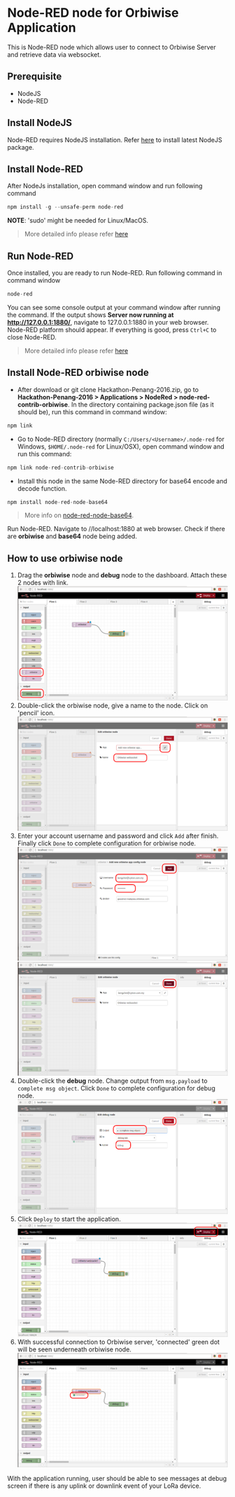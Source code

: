 # Node-RED node for Orbiwise Application
This is Node-RED node which allows user to connect to Orbiwise Server and retrieve data via websocket.

## Prerequisite
* NodeJS
* Node-RED

## Install NodeJS
Node-RED requires NodeJS installation. Refer [here](https://nodejs.org/en/) to install latest NodeJS package.

## Install Node-RED
After NodeJs installation, open command window and run following command
```c
npm install -g --unsafe-perm node-red
```
**NOTE**: 'sudo' might be needed for Linux/MacOS.

> More detailed info please refer [here](https://nodered.org/docs/getting-started/installation#install-node-red)

## Run Node-RED

Once installed, you are ready to run Node-RED. Run following command in command window
```c
node-red
```
You can see some console output at your command window after running the command. If the output shows **Server now running at http://127.0.0.1:1880/**, navigate to 127.0.0.1:1880 in your web browser. Node-RED platform should appear. If everything is good, press `Ctrl+C` to close Node-RED. 

> More detailed info please refer [here](https://nodered.org/docs/getting-started/running)

## Install Node-RED orbiwise node

* After download or git clone Hackathon-Penang-2016.zip, go to **Hackathon-Penang-2016 > Applications > NodeRed > node-red-contrib-orbiwise**. In the directory containing package.json file (as it should be), run this command in command window: 
```c
npm link
```
* Go to Node-RED directory (normally `C:/Users/<Username>/.node-red` for Windows, `$HOME/.node-red` for Linux/OSX), open command window and run this command: 
```c
npm link node-red-contrib-orbiwise
```
* Install this node in the same Node-RED directory for base64 encode and decode function.
```c
npm install node-red-node-base64
```
> More info on [node-red-node-base64](https://github.com/node-red/node-red-nodes/tree/master/parsers/base64).

Run Node-RED. Navigate to //localhost:1880 at web browser. Check if there are **orbiwise** and **base64** node being added.

## How to use orbiwise node

1. Drag the **orbiwise** node and **debug** node to the dashboard. Attach these 2 nodes with link.
![alt tag](https://raw.githubusercontent.com/CytronTechnologies/Hackathon-Penang-2016/master/Applications/NodeRed/img/nodered1.png)
2. Double-click the orbiwise node, give a name to the node. Click on 'pencil' icon.
![alt tag](https://raw.githubusercontent.com/CytronTechnologies/Hackathon-Penang-2016/master/Applications/NodeRed/img/nodered2.png)
3. Enter your account username and password and click `Add` after finish. Finally click `Done` to complete configuration for orbiwise node.
![alt tag](https://raw.githubusercontent.com/CytronTechnologies/Hackathon-Penang-2016/master/Applications/NodeRed/img/nodered3.png)
![alt tag](https://raw.githubusercontent.com/CytronTechnologies/Hackathon-Penang-2016/master/Applications/NodeRed/img/nodered4.png)
4. Double-click the **debug** node. Change output from `msg.payload` to `complete msg object`. Click `Done` to complete configuration for debug node.
![alt tag](https://raw.githubusercontent.com/CytronTechnologies/Hackathon-Penang-2016/master/Applications/NodeRed/img/nodered5.png)
5. Click `Deploy` to start the application.
![alt tag](https://raw.githubusercontent.com/CytronTechnologies/Hackathon-Penang-2016/master/Applications/NodeRed/img/nodered6.png)
6. With successful connection to Orbiwise server, 'connected' green dot will be seen underneath orbiwise node.
![alt tag](https://raw.githubusercontent.com/CytronTechnologies/Hackathon-Penang-2016/master/Applications/NodeRed/img/nodered7.png)

With the application running, user should be able to see messages at debug screen if there is any uplink or downlink event of your LoRa device.
